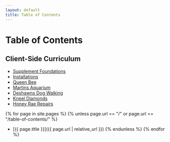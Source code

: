 ```yaml
---
layout: default
title: Table of Contents
---
```


# Table of Contents

## Client-Side Curriculum

- [Supplement Foundations](client_book_0.md)
- [Installations](client_book_1.md)
- [Queen Bee](client_book_2.md)
- [Martins Aquarium](client_book_3.md)
- [Deshawns Dog Walking](client_book_4.md)
- [Kneel Diamonds](client_book_5.md)
- [Honey Rae Repairs](client_book_6.md)


{% for page in site.pages %}
{% unless page.url == "/" or page.url == "/table-of-contents/" %}
- [{{ page.title }}]({{ page.url | relative_url }})
{% endunless %}
{% endfor %}
